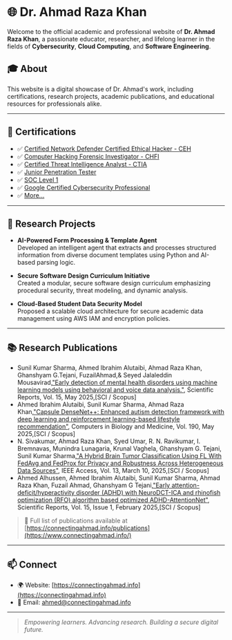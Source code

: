 # 🌐 Dr. Ahmad Raza Khan

Welcome to the official academic and professional website of **Dr. Ahmad Raza Khan**,  a passionate educator, researcher, and lifelong learner in the fields of **Cybersecurity**, **Cloud Computing**, and **Software Engineering**.

## 🎓 About

This website is a digital showcase of Dr. Ahmad's work, including certifications, research projects, academic publications, and educational resources for professionals alike.

---

## 🏅 Certifications

- ✅ [Certified Network Defender Certified Ethical Hacker - CEH](https://www.connectingahmad.info/Certifications/ECC-CEH-Certificate-2.pdf)
- ✅ [Computer Hacking Forensic Investigator - CHFI](https://www.connectingahmad.info/Certifications/ECC-CHFI-Certificate-ANSI-2.pdf)
- ✅ [Certified Threat Intelligence Analyst - CTIA](https://www.connectingahmad.info/Certifications/ECC-CTIA-Certificate-2.pdf)  
- ✅ [Junior Penetration Tester](https://drkhanwebsite.s3.us-east-1.amazonaws.com/Certifications/Jr+Penetration+Tester.pdf) 
- ✅ [SOC Level 1](https://www.connectingahmad.info/Certifications/SOC-Level-1.pdf)
- ✅ [Google Certified Cybersecurity Professional](https://www.connectingahmad.info/Certifications/Coursera/Coursera-Google-Cybersecurity-Professional-Certificate.pdf)
- ✅ [More...](https://www.connectingahmad.info/)

---

## 🔬 Research Projects

- **AI-Powered Form Processing & Template Agent**  
  Developed an intelligent agent that extracts and processes structured information from diverse document templates using Python and AI-based parsing logic.

- **Secure Software Design Curriculum Initiative**  
  Created a modular, secure software design curriculum emphasizing procedural security, threat modeling, and dynamic analysis.

- **Cloud-Based Student Data Security Model**  
  Proposed a scalable cloud architecture for secure academic data management using AWS IAM and encryption policies.

---

## 📚 Research Publications

- Sunil Kumar Sharma, Ahmed Ibrahim Alutaibi, Ahmad Raza Khan, Ghanshyam G.Tejani, FuzailAhmad,& Seyed Jalaleddin Mousavirad,["Early detection of mental health disorders using machine learning models using behavioral and voice data analysis."](https://doi.org/10.1038/s41598-025-00386-8), Scientific Reports, Vol. 15, May 2025,[SCI / Scopus]
- Ahmed Ibrahim Alutaibi, Sunil Kumar Sharma, Ahmad Raza Khan,["Capsule DenseNet++: Enhanced autism detection framework with deep learning and reinforcement learning-based lifestyle recommendation"](https://doi.org/10.1016/j.compbiomed.2025.110038), Computers in Biology and Medicine, Vol. 190, May 2025,[SCI / Scopus]
- N. Sivakumar, Ahmad Raza Khan, Syed Umar, R. N. Ravikumar, I. Bremnavas, Munindra Lunagaria, Krunal Vaghela, Ghanshyam G. Tejani, Sunil Kumar Sharma,["A Hybrid Brain Tumor Classification Using FL With FedAvg and FedProx for Privacy and Robustness Across Heterogeneous Data Sources"](https://doi.org/10.1109/ACCESS.2025.3549440), IEEE Access, Vol. 13, March 10, 2025,[SCI / Scopus]
- Ahmed Alhussen, Ahmed Ibrahim Alutaibi, Sunil Kumar Sharma, Ahmad Raza Khan, Fuzail Ahmad, Ghanshyam G Tejani,["Early attention-deficit/hyperactivity disorder (ADHD) with NeuroDCT-ICA and rhinofish optimization (RFO) algorithm based optimized ADHD-AttentionNet"](https://doi.org/10.1038/s41598-025-90649-1), Scientific Reports, Vol. 15, Issue 1, February 2025,[SCI / Scopus]

> 🔗 Full list of publications available at [https://connectingahmad.info/publications](https://www.connectingahmad.info/)

---

## 📫 Connect

- 🌍 Website: [https://connectingahmad.info](https://connectingahmad.info)  
- 📧 Email: ahmed@connectingahmad.info 

---

> _Empowering learners. Advancing research. Building a secure digital future._
<!--
**ahmed-khan/ahmed-khan** is a ✨ _special_ ✨ repository because its `README.md` (this file) appears on your GitHub profile.

Here are some ideas to get you started:

- 🔭 I’m currently working on the Automation of a Secure CICD Pipeline. 
- 🌱 I’m currently learning Cyber Defence Mechanisms and Tools
- 👯 I’m looking to collaborate on Research and development related to Cloud Computing and Secure AI Deployments
- 🤔 I’m looking for help with Process Automation for automatic deployment of AI infrastructure.
- 💬 Ask me about Cloud Computing and Cyber Security
- 📫 How to reach me: ahmed@connectingahmad.info
- ⚡ Fun fact: Make Fast and Break Fast
-->
